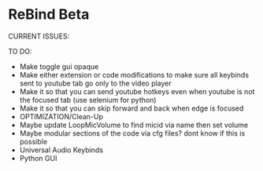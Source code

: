 # ReBind Beta

CURRENT ISSUES:

TO DO:
- Make toggle gui opaque
- Make either extension or code modifications to make sure all keybinds sent to youtube tab go only to the video player
- Make it so that you can send youtube hotkeys even when youtube is not the focused tab (use selenium for python)
- Make it so that you can skip forward and back when edge is focused
- OPTIMIZATION/Clean-Up
- Maybe update LoopMicVolume to find micid via name then set volume
- Maybe modular sections of the code via cfg files? dont know if this is possible
- Universal Audio Keybinds
- Python GUI
